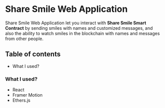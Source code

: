 # Share Smile Web Application

Share Smile Web Application let you interact with **Share Smile Smart Contract** by sending smiles with names and customized messages, and also the ability to watch smiles in the blockchain with names and messages from other people.

## Table of contents
* What I used?

### What I used?
* React
* Framer Motion
* Ethers.js

